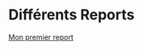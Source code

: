 # Différents Reports

[Mon premier report](https://antoinerouby.github.io/vyrubve-buiuvie-4356432/testQuarto.html)

